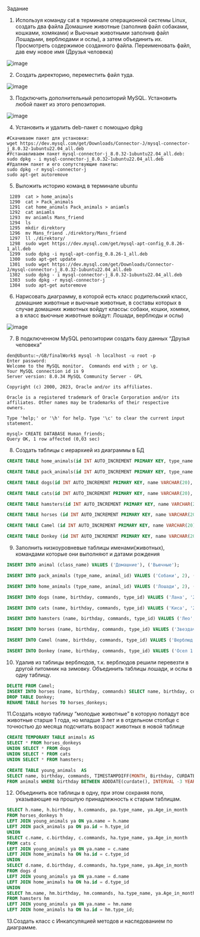 Задание
1. Используя команду cat в терминале операционной системы Linux, создать
два файла Домашние животные (заполнив файл собаками, кошками,
хомяками) и Вьючные животными заполнив файл Лошадьми, верблюдами и
ослы), а затем объединить их. Просмотреть содержимое созданного файла.
Переименовать файл, дав ему новое имя (Друзья человека)

![image](https://github.com/Maickl-Denis/FinalWork_GB/assets/81251154/f8026325-cfbf-4f10-a3e5-335ed5c6d5ba)

2. Создать директорию, переместить файл туда.

![image](https://github.com/Maickl-Denis/FinalWork_GB/assets/81251154/29e1a202-2fe8-40de-b350-5e9594e0e8ce)

3. Подключить дополнительный репозиторий MySQL. Установить любой пакет
из этого репозитория.

![image](https://github.com/Maickl-Denis/FinalWork_GB/assets/81251154/0362a130-1e52-47d9-9b5d-03311918ba07)


4. Установить и удалить deb-пакет с помощью dpkg

```shell
#Скачиваем пакет для установки:
wget https://dev.mysql.com/get/Downloads/Connector-J/mysql-connector-j_8.0.32-1ubuntu22.04_all.deb
#Устанавливаем пакет mysql-connector-j_8.0.32-1ubuntu22.04_all.deb:
sudo dpkg - i mysql-connector-j_8.0.32-1ubuntu22.04_all.deb
#Удаляем пакет и его сопутствующие пакеты:
sudo dpkg -r mysql-connector-j
sudo apt-get autoremove
```

5. Выложить историю команд в терминале ubuntu

```shell
 1289  cat > home_animals
 1290  cat > Pack_animals
 1291  cat home_animals Pack_animals > aniamls
 1292  cat aniamls
 1293  mv aniamls Mans_friend
 1294  ls
 1295  mkdir direktory
 1296  mv Mans_friend ./direktory/Mans_friend
 1297  ll ./direktory/
 1298  sudo wget https://dev.mysql.com/get/mysql-apt-config_0.8.26-1_all.deb
 1299  sudo dpkg -i mysql-apt-config_0.8.26-1_all.deb
 1300  sudo apt-get update
 1301  sudo wget https://dev.mysql.com/get/Downloads/Connector-J/mysql-connector-j_8.0.32-1ubuntu22.04_all.deb
 1302  sudo dpkg - i mysql-connector-j_8.0.32-1ubuntu22.04_all.deb
 1303  sudo dpkg -r mysql-connector-j
 1304  sudo apt-get autoremove
```

6. Нарисовать диаграмму, в которой есть класс родительский класс, домашние
животные и вьючные животные, в составы которых в случае домашних
животных войдут классы: собаки, кошки, хомяки, а в класс вьючные животные
войдут: Лошади, верблюды и ослы)

![image](https://github.com/Maickl-Denis/FinalWork_GB/assets/81251154/26c23dba-da4e-4c1b-86bb-46c163d78be0)


7. В подключенном MySQL репозитории создать базу данных “Друзья
человека”

```shell
den@Ubuntu:~/GB/finalWork$ mysql -h localhost -u root -p
Enter password:
Welcome to the MySQL monitor.  Commands end with ; or \g.
Your MySQL connection id is 9
Server version: 8.0.34 MySQL Community Server - GPL

Copyright (c) 2000, 2023, Oracle and/or its affiliates.

Oracle is a registered trademark of Oracle Corporation and/or its
affiliates. Other names may be trademarks of their respective
owners.

Type 'help;' or '\h' for help. Type '\c' to clear the current input statement.

mysql> CREATE DATABASE Human_friends;
Query OK, 1 row affected (0,03 sec)
```

8. Создать таблицы с иерархией из диаграммы в БД
```sql
CREATE TABLE home_animals(id INT AUTO_INCREMENT PRIMARY KEY, type_name VARCHAR (20), animal_id INT, FOREIGN KEY (animal_id) REFERENCES animal (id) ON DELETE CASCADE ON UPDATE CASCADE);

CREATE TABLE pack_animals(id INT AUTO_INCREMENT PRIMARY KEY, type_name VARCHAR (20), animal_id INT, FOREIGN KEY (animal_id) REFERENCES animal (id) ON DELETE CASCADE ON UPDATE CASCADE);

CREATE TABLE dogs(id INT AUTO_INCREMENT PRIMARY KEY, name VARCHAR(20), birthday DATE, commands VARCHAR(50), type_id int, Foreign KEY (type_id) REFERENCES home_animals (id) ON DELETE CASCADE ON UPDATE CASCADE);

CREATE TABLE cats(id INT AUTO_INCREMENT PRIMARY KEY, name VARCHAR(20), birthday DATE, commands VARCHAR(50), type_id int, Foreign KEY (type_id) REFERENCES home_animals (id) ON DELETE CASCADE ON UPDATE CASCADE);

CREATE TABLE hamsters(id INT AUTO_INCREMENT PRIMARY KEY, name VARCHAR(20), birthday DATE, commands VARCHAR(50), type_id int, Foreign KEY (type_id) REFERENCES home_animals (id) ON DELETE CASCADE ON UPDATE CASCADE);

CREATE TABLE horses (id INT AUTO_INCREMENT PRIMARY KEY, name VARCHAR(20), birthday DATE, commands VARCHAR(50), type_id int, Foreign KEY (type_id) REFERENCES pack_animals (id) ON DELETE CASCADE ON UPDATE CASCADE);

CREATE TABLE Camel (id INT AUTO_INCREMENT PRIMARY KEY, name VARCHAR(20), birthday DATE, commands VARCHAR(50), type_id int, Foreign KEY (type_id) REFERENCES pack_animals (id) ON DELETE CASCADE ON UPDATE CASCADE);

CREATE TABLE Donkey (id INT AUTO_INCREMENT PRIMARY KEY, name VARCHAR(20), birthday DATE, commands VARCHAR(50), type_id int, Foreign KEY (type_id) REFERENCES pack_animals (id) ON DELETE CASCADE ON UPDATE CASCADE);
```

9. Заполнить низкоуровневые таблицы именами(животных), командами
которые они выполняют и датами рождения

```sql
INSERT INTO animal (class_name) VALUES ('Домашние'), ('Вьючные');

INSERT INTO pack_animals (type_name, animal_id) VALUES ('Собаки', 2), ('Кошки', 2), ('Хомячки', 2); 

INSERT INTO home_animals (type_name, animal_id) VALUES ('Лошади', 2), ('Верблюды', 2), ('Ослы', 2); 

INSERT INTO dogs (name, birthday, commands, type_id) VALUES ('Лана', '2022-06-01', 'к ноге, лежать, сидеть, голос', 1), ('Шарик', '2022-06-02', "сидеть, лежать, лапу, принеси", 1), ('Полкан', '2022-06-03', "сидеть, лежать, лапу, фас", 1), ('Рэй', '2022-06-04', "сидеть, лежать, голос, место", 1);

INSERT INTO cats (name, birthday, commands, type_id) VALUES ('Киса', '2022-06-05', 'есть', 1), ('Муркзик', '2022-06-06', 'умри', 1);

INSERT INTO hamsters (name, birthday, commands, type_id) VALUES ('Лео', '2022-06-06', NULL, 1), ('Донатело', '2022-06-07', NULL, 1), ('Микеланджело', '2022-06-08', "", 1);

INSERT INTO horses (name, birthday, commands, type_id) VALUES ('Звездачка', '2022-06-09', 'Голоп', 2), ('Искорка', '2022-06-10', 'Рысь', 2), ('Задира', '2022-06-11', "Сбросить наездника", 2);

INSERT INTO Camel (name, birthday, commands, type_id) VALUES ('Верблюд 1', '2022-06-12', 'сбросить горб', 2), ('Верблюд 2', '2022-06-13', 'убить всех людей', 2), ('Верблюд 3', '2022-06-14', "Найти воду", 2);

INSERT INTO Donkey (name, birthday, commands, type_id) VALUES ('Осел 1', '2022-06-15', 'Тащить груз', 2), ('Осел 2', '2022-06-16', 'Тащить груз больше чем соседний осел', 2), ('Осел 3', '2022-06-15', "Везти человека", 2);
```

10. Удалив из таблицы верблюдов, т.к. верблюдов решили перевезти в другой
питомник на зимовку. Объединить таблицы лошади, и ослы в одну таблицу.

```sql
DELETE FROM Camel;
INSERT INTO horses (name, birthday, commands) SELECT name, birthday, commands FROM Donkey;
DROP TABLE Donkey;
RENAME TABLE horses TO horses_donkeys;
```

11.Создать новую таблицу “молодые животные” в которую попадут все
животные старше 1 года, но младше 3 лет и в отдельном столбце с точностью
до месяца подсчитать возраст животных в новой таблице

```sql
CREATE TEMPORARY TABLE animals AS 
SELECT * FROM horses_donkeys
UNION SELECT * FROM dogs
UNION SELECT * FROM cats
UNION SELECT * FROM hamsters;

CREATE TABLE young_animals  AS
SELECT name, birthday, commands, TIMESTAMPDIFF(MONTH, Birthday, CURDATE()) AS Age_in_month
FROM animals WHERE birthday BETWEEN ADDDATE(curdate(), INTERVAL -3 YEAR) AND ADDDATE(CURDATE(), INTERVAL -1 YEAR);
```
12. Объединить все таблицы в одну, при этом сохраняя поля, указывающие на
прошлую принадлежность к старым таблицам.

```sql
SELECT h.name, h.birthday, h.commands, pa.type_name, ya.Age_in_month 
FROM horses_donkeys h
LEFT JOIN young_animals ya ON ya.name = h.name
LEFT JOIN pack_animals pa ON pa.id = h.type_id
UNION
SELECT c.name, c.birthday, c.commands, ha.type_name, ya.Age_in_month 
FROM cats c
LEFT JOIN young_animals ya ON ya.name = c.name
LEFT JOIN home_animals ha ON ha.id = c.type_id
UNION
SELECT d.name, d.birthday, d.commands, ha.type_name, ya.Age_in_month 
FROM dogs d
LEFT JOIN young_animals ya ON ya.name = d.name
LEFT JOIN home_animals ha ON ha.id = d.type_id
UNION
SELECT hm.name, hm.birthday, hm.commands, ha.type_name, ya.Age_in_month 
FROM hamsters hm
LEFT JOIN young_animals ya ON ya.name = hm.name
LEFT JOIN home_animals ha ON ha.id = hm.type_id;
```
13.Создать класс с Инкапсуляцией методов и наследованием по диаграмме.



